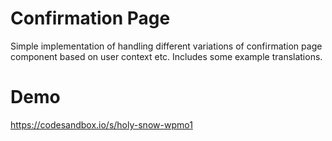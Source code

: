 # Confirmation Page
Simple implementation of handling different variations of confirmation page component based on user context etc.
Includes some example translations.

# Demo
https://codesandbox.io/s/holy-snow-wpmo1
